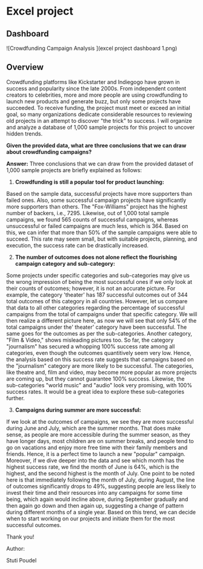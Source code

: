 # Excel project

## Dashboard 

![Crowdfunding Campaign Analysis ](excel project dashboard 1.png)

## Overview

Crowdfunding platforms like Kickstarter and Indiegogo have grown in success and popularity since the late 2000s. From independent content creators to celebrities, more and more people are using crowdfunding to launch new products and generate buzz, but only some projects have succeeded. To receive funding, the project must meet or exceed an initial goal, so many organizations dedicate considerable resources to reviewing old projects in an attempt to discover "the trick" to success.
I will organize and analyze a database of 1,000 sample projects for this project to uncover hidden trends. 

 **Given the provided data, what are three conclusions that we can draw about crowdfunding campaigns?**

**Answer:**  Three conclusions that we can draw from the provided dataset of 1,000 sample projects are briefly explained as follows:

1. **Crowdfunding is still a popular tool for product launching:**

 Based on the sample data, successful projects have more supporters than failed ones. Also, some successful campaign projects have significantly more supporters than others. The "Fox-Williams" project has the highest number of backers, i.e., 7295.
Likewise, out of 1,000 total sample campaigns, we found 565 counts of successful campaigns, whereas unsuccessful or failed campaigns are much less, which is 364. Based on this, we can infer that more than 50% of the sample campaigns were able to succeed. This rate may seem small, but with suitable projects, planning, and execution, the success rate can be drastically increased.

2. **The number of outcomes does not alone reflect the flourishing campaign category and sub-category:** 

Some projects under specific categories and sub-categories may give us the wrong impression of being the most successful ones if we only look at their counts of outcomes; however, it is not an accurate picture. For example, the category 'theater' has 187 successful outcomes out of 344 total outcomes of this category in all countries. However, let us compare that data to all other categories regarding the percentage of successful campaigns from the total of campaigns under that specific category. We will then realize a different picture here, as now we will see that only 54% of the total campaigns under the' theater' category have been successful. The same goes for the outcomes as per the sub-categories. Another category, "Film & Video," shows misleading pictures too. So far, the category "journalism" has secured a whopping 100% success rate among all categories, even though the outcomes quantitively seem very low. 
Hence, the analysis based on this success rate suggests that campaigns based on the "journalism" category are more likely to be successful. The categories, like theatre and, film and video, may become more popular as more projects are coming up, but they cannot guarantee 100% success. Likewise, the sub-categories "world music" and "audio" look very promising, with 100% success rates. It would be a great idea to explore these sub-categories further. 

3. **Campaigns during summer are more successful:**

 If we look at the outcomes of campaigns, we see they are more successful during June and July, which are the summer months. That does make sense, as people are more accessible during the summer season, as they have longer days, most children are on summer breaks, and people tend to go on vacations and enjoy more free time with their family members and friends. Hence, it is a perfect time to launch a new "popular" campaign.
 Moreover, if we dive deeper into the data and see which month has the highest success rate, we find the month of June is 64%, which is the highest, and the second highest is the month of July. One point to be noted here is that immediately following the month of July, during August, the line of outcomes significantly drops to 49%, suggesting people are less likely to invest their time and their resources into any campaigns for some time being, which again would incline above, during September gradually and then again go down and then again up, suggesting a change of pattern during different months of a single year.
Based on this trend, we can decide when to start working on our projects and initiate them for the most successful outcomes.


Thank you!

Author:

Stuti Poudel